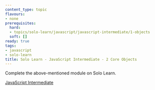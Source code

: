 ```yaml
---
content_type: topic
flavours:
- none
prerequisites:
  hard:
  - topics/solo-learn/javascript/javascript-intermediate/1-objects
  soft: []
ready: true
tags:
- javascript
- solo-learn
title: Solo Learn - JavaScript Intermediate - 2 Core Objects
---
```


Complete the above-mentioned module on Solo Learn.

[JavaScript Intermediate](https://www.sololearn.com/en/learn/courses/javascript-intermediate)